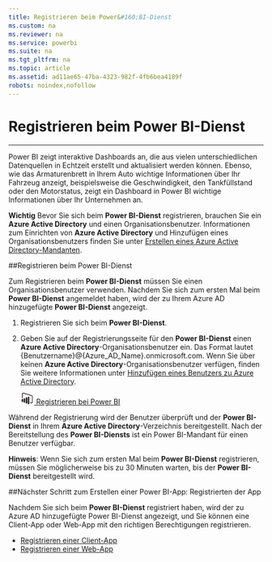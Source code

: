 ```yaml
---
title: Registrieren beim Power&#160;BI-Dienst
ms.custom: na
ms.reviewer: na
ms.service: powerbi
ms.suite: na
ms.tgt_pltfrm: na
ms.topic: article
ms.assetid: ad11ae65-47ba-4323-982f-4fb6bea4189f
robots: noindex,nofollow
---
```

# Registrieren beim Power&#160;BI-Dienst
---


Power BI zeigt interaktive Dashboards an, die aus vielen unterschiedlichen Datenquellen in Echtzeit erstellt und aktualisiert werden können.
Ebenso, wie das Armaturenbrett in Ihrem Auto wichtige Informationen über Ihr Fahrzeug anzeigt, beispielsweise die Geschwindigkeit, den Tankfüllstand oder den Motorstatus, zeigt ein Dashboard in Power BI wichtige Informationen über Ihr Unternehmen an.

**Wichtig** Bevor Sie sich beim **Power BI-Dienst** registrieren, brauchen Sie ein **Azure Active Directory** und einen Organisationsbenutzer.
Informationen zum Einrichten von **Azure Active Directory** und Hinzufügen eines Organisationsbenutzers finden Sie unter [Erstellen eines Azure Active Directory-Mandanten](Create-an-Azure-Active-Directory-tenant.md).

##Registrieren beim Power BI-Dienst

Zum Registrieren beim **Power BI-Dienst** müssen Sie einen Organisationsbenutzer verwenden.
Nachdem Sie sich zum ersten Mal beim **Power BI-Dienst** angemeldet haben, wird der zu Ihrem Azure AD hinzugefügte **Power BI-Dienst** angezeigt.

1. Registrieren Sie sich beim **Power BI-Dienst**.
2. Geben Sie auf der Registrierungsseite für den **Power BI-Dienst** einen **Azure Active Directory**-Organisationsbenutzer ein.
    Das Format lautet {Benutzername}@{Azure_AD_Name}.onmicrosoft.com.
    Wenn Sie über keinen **Azure Active Directory**-Organisationsbenutzer verfügen, finden Sie weitere Informationen unter [Hinzufügen eines Benutzers zu Azure Active Directory](Create-an-Azure-Active-Directory-tenant.md#newuser).

    [![pbi logo](../Image/Power-BI-logo-small.png) Registrieren bei Power BI](https://powerbi.microsoft.com/)

Während der Registrierung wird der Benutzer überprüft und der **Power BI-Dienst** in Ihrem **Azure Active Directory**-Verzeichnis bereitgestellt.
Nach der Bereitstellung des **Power BI-Diensts** ist ein Power BI-Mandant für einen Benutzer verfügbar.

**Hinweis**: Wenn Sie sich zum ersten Mal beim **Power BI-Dienst** registrieren, müssen Sie möglicherweise bis zu 30 Minuten warten, bis der **Power BI-Dienst** bereitgestellt wird.

##Nächster Schritt zum Erstellen einer Power BI-App: Registrierten der App

Nachdem Sie sich beim **Power BI-Dienst** registriert haben, wird der zu Azure AD hinzugefügte Power BI-Dienst angezeigt, und Sie können eine Client-App oder Web-App mit den richtigen Berechtigungen registrieren.

- [Registrieren einer Client-App](Register-a-client-app.md)
- [Registrieren einer Web-App](Register-a-web-app.md)



